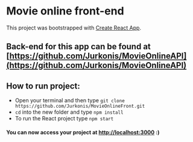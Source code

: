 # Movie online front-end

This project was bootstrapped with [Create React App](https://github.com/facebook/create-react-app).

## Back-end for this app can be found at [https://github.com/Jurkonis/MovieOnlineAPI](https://github.com/Jurkonis/MovieOnlineAPI)

## How to run project:

- Open your terminal and then type `git clone https://github.com/Jurkonis/MovieOnlineFront.git`
- `cd` into the new folder and type `npm install`
- To run the React project type `npm start`

#### You can now access your project at [http://localhost:3000](http://localhost:3000) :)
